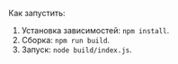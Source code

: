 Как запустить:
1. Установка зависимостей: `npm install`.
2. Сборка: `npm run build`.
3. Запуск: `node build/index.js`.
